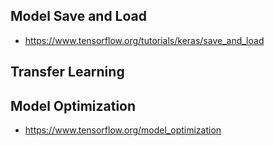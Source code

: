 ## Model Save and Load
- https://www.tensorflow.org/tutorials/keras/save_and_load

## Transfer Learning


## Model Optimization
- https://www.tensorflow.org/model_optimization
